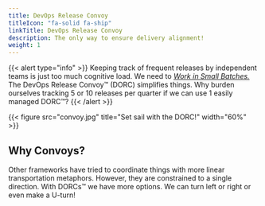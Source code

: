 ```yaml
---
title: DevOps Release Convoy
titleIcon: "fa-solid fa-ship"
linkTitle: DevOps Release Convoy
description: The only way to ensure delivery alignment!
weight: 1
---
```


{{< alert type="info" >}}
Keeping track of frequent releases by independent teams is just too much cognitive load. We need to *[Work in Small Batches.](/principles/#work-in-small-batches)* The DevOps Release Convoy&trade; (DORC) simplifies things. Why burden ourselves tracking 5 or 10 releases per quarter if we can use 1 easily managed DORC&trade;?
{{< /alert >}}

{{< figure src="convoy.jpg" title="Set sail with the DORC!" width="60%" >}}

## Why Convoys?

Other frameworks have tried to coordinate things with more linear transportation metaphors. However, they are constrained to a single direction. With DORCs&trade; we have more options. We can turn left or right or even make a U-turn!
